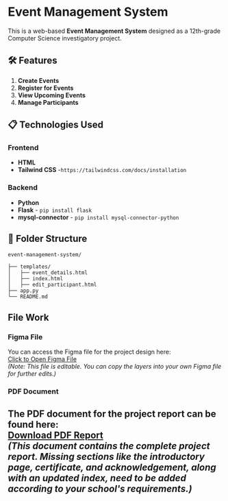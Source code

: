 # Event Management System

This is a web-based **Event Management System** designed as a 12th-grade Computer Science investigatory project.

## 🛠️ Features
1. **Create Events**
2. **Register for Events**
3. **View Upcoming Events**
4. **Manage Participants**

## 📋 Technologies Used
### Frontend
- **HTML**
- **Tailwind CSS** -```https://tailwindcss.com/docs/installation```

### Backend
- **Python** 
- **Flask** - ```pip install flask```
- **mysql-connector** - ```pip install mysql-connector-python```

## 🌟 Folder Structure
```
event-management-system/

├── templates/
│   ├── event_details.html        
│   ├── index.html         
│   ├── edit_participant.html           
├── app.py                   
└── README.md               
```
## File Work

### Figma File
You can access the Figma file for the project design here:  
[Click to Open Figma File](https://www.figma.com/community/file/1446483770995211383/grade12-investigatoryprjotect-filework)  
*(Note: This file is editable. You can copy the layers into your own Figma file for further edits.)*

### PDF Document
The PDF document for the project report can be found here:  
[Download PDF Report](https://github.com/DangerBillu/CS-Project.git)  
*(This document contains the complete project report. Missing sections like the introductory page, certificate, and acknowledgement, along with an updated index, need to be added according to your school's requirements.)*
---
